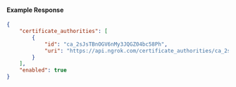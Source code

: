 <!-- Code generated for API Clients. DO NOT EDIT. -->

#### Example Response

```json
{
	"certificate_authorities": [
		{
			"id": "ca_2sJsTBnOGV6nMy3JQGZ04bc58Ph",
			"uri": "https://api.ngrok.com/certificate_authorities/ca_2sJsTBnOGV6nMy3JQGZ04bc58Ph"
		}
	],
	"enabled": true
}
```
